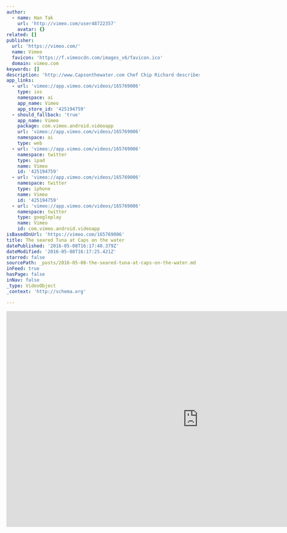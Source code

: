 ```yaml
---
author:
  - name: Han Tak
    url: 'http://vimeo.com/user48722357'
    avatar: {}
related: []
publisher:
  url: 'https://vimeo.com/'
  name: Vimeo
  favicon: 'https://f.vimeocdn.com/images_v6/favicon.ico'
  domain: vimeo.com
keywords: []
description: 'http://www.Capsonthewater.com Chef Chip Richard describes the advantage of being such a big restaurant and vendors competing to provide their best fish.'
app_links:
  - url: 'vimeo://app.vimeo.com/videos/165769006'
    type: ios
    namespace: ai
    app_name: Vimeo
    app_store_id: '425194759'
  - should_fallback: 'true'
    app_name: Vimeo
    package: com.vimeo.android.videoapp
    url: 'vimeo://app.vimeo.com/videos/165769006'
    namespace: ai
    type: web
  - url: 'vimeo://app.vimeo.com/videos/165769006'
    namespace: twitter
    type: ipad
    name: Vimeo
    id: '425194759'
  - url: 'vimeo://app.vimeo.com/videos/165769006'
    namespace: twitter
    type: iphone
    name: Vimeo
    id: '425194759'
  - url: 'vimeo://app.vimeo.com/videos/165769006'
    namespace: twitter
    type: googleplay
    name: Vimeo
    id: com.vimeo.android.videoapp
isBasedOnUrl: 'https://vimeo.com/165769006'
title: The seared Tuna at Caps on the water
datePublished: '2016-05-08T16:17:40.379Z'
dateModified: '2016-05-08T16:17:25.421Z'
starred: false
sourcePath: _posts/2016-05-08-the-seared-tuna-at-caps-on-the-water.md
inFeed: true
hasPage: false
inNav: false
_type: VideoObject
_context: 'http://schema.org'

---
```

<iframe src="https://cdn.embedly.com/widgets/media.html?src=https%3A%2F%2Fplayer.vimeo.com%2Fvideo%2F165769006&amp;url=https%3A%2F%2Fvimeo.com%2F165769006&amp;image=http%3A%2F%2Fi.vimeocdn.com%2Fvideo%2F569708538_1280.jpg&amp;key=b7d04c9b404c499eba89ee7072e1c4f7&amp;type=text%2Fhtml&amp;schema=vimeo" width="1000" height="563" scrolling="no" frameborder="0" allowfullscreen="" style=""></iframe>